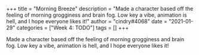 +++
title = "Morning Breeze"
description = "Made a character based off the feeling of morning grogginess and brain fog. Low key a vibe, animation is hell, and I hope everyone likes it!"
author = "cindry#4068"
date = "2021-01-29"
categories = ["Week 4: TODO"]
tags = []
+++

Made a character based off the feeling of morning grogginess and brain fog. Low key a vibe, animation is hell, and I hope everyone likes it!
